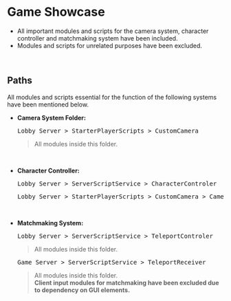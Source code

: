 # Game Showcase
*  All important modules and scripts for the camera system, character controller and matchmaking system have been included.
*  Modules and scripts for unrelated purposes have been excluded.

 <br />

 ## Paths
 All modules and scripts essential for the function of the following systems have been mentioned below. 
 *  **Camera System Folder:**
     <br />
     
     <pre>Lobby_Server > StarterPlayerScripts > CustomCamera</pre> 
     > All modules inside this folder.
     
<br />

 *  **Character Controller:**
     <br />
     
     <pre>Lobby_Server > ServerScriptService > CharacterControler</pre>
     <pre>Lobby_Server > StarterPlayerScripts > CustomCamera > CameraService</pre>

<br />

 *  **Matchmaking System:**
     <br />
     
     <pre>Lobby_Server > ServerScriptService > TeleportControler</pre>
     > All modules inside this folder.
     <pre>Game_Server > ServerScriptService > TeleportReceiver</pre>
     > All modules inside this folder. <br />
     > **Client input modules for matchmaking have been excluded due to dependency on GUI elements.**
